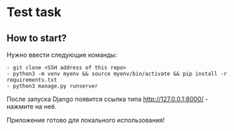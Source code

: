 # Test task

## How to start?
Нужно ввести следующие команды:
```
- git clone <SSH address of this repo>
- python3 -m venv myenv && source myenv/bin/activate && pip install -r requirements.txt
- python3 manage.py runserver

```
После запуска Django появится ссылка типа http://127.0.0.1:8000/ - нажмите на неё.

Приложение готово для локального использования!